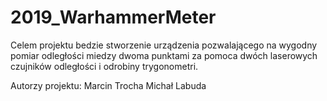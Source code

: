 # 2019_WarhammerMeter
Celem projektu bedzie stworzenie urządzenia pozwalającego na wygodny pomiar odległości miedzy dwoma punktami za pomoca dwóch laserowych czujników odległości i odrobiny trygonometri.

Autorzy projektu:
Marcin Trocha
Michał Labuda